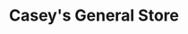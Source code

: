 ---
title: "Casey's General Store"
url: /des-moines/caseys-general-store-merle-hay-road/
shop: convenience
---